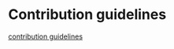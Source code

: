 # Contribution guidelines

[contribution guidelines](https://github.com/istio/community/blob/master/CONTRIBUTING.md)
